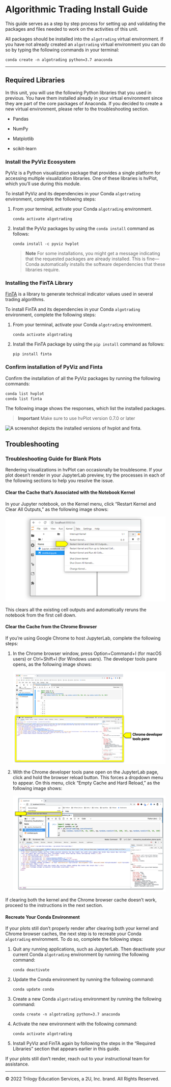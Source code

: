 # Algorithmic Trading Install Guide

This guide serves as a step by step process for setting up and validating the packages and files needed to work on the activities of this unit.

All packages should be installed into the `algotrading` virtual environment. If you have not already created an `algotrading` virtual environment you can do so by typing the following commands in your terminal:

```shell
conda create -n algotrading python=3.7 anaconda
```

---

## Required Libraries

In this unit, you will use the following Python libraries that you used in previous. You have them installed already in your virtual environment since they are part of the core packages of Anaconda. If you decided to create a new virtual environment, please refer to the troubleshooting section.

* Pandas

* NumPy

* Matplotlib

* scikit-learn

### Install the PyViz Ecosystem

PyViz is a Python visualization package that provides a single platform for accessing multiple visualization libraries. One of these libraries is hvPlot, which you’ll use during this module.

To install PyViz and its dependencies in your Conda `algotrading` environment, complete the following steps:

1. From your terminal, activate your Conda `algotrading` environment.

    ```shell
    conda activate algotrading
    ```

2. Install the PyViz packages by using the `conda install` command as follows:

    ```shell
    conda install -c pyviz hvplot
    ```

    > **Note** For some installations, you might get a message indicating that the requested packages are already installed. This is fine&mdash;Conda automatically installs the software dependencies that these libraries require.

### Installing the FinTA Library

[FinTA](https://pypi.org/project/finta/) is a library to generate technical indicator values used in several trading algorithms.

To install FinTA and its dependencies in your Conda `algotrading` environment, complete the following steps:

1. From your terminal, activate your Conda `algotrading` environment.

    ```shell
    conda activate algotrading
    ```

2. Install the FinTA package by using the `pip install` command as follows:

    ```shell
    pip install finta
    ```

### Confirm installation of PyViz and Finta

Confirm the installation of all the PyViz packages by running the following commands:

```shell
conda list hvplot
conda list finta
```

The following image shows the responses, which list the installed packages.

> **Important** Make sure to use hvPlot version 0.7.0 or later

![A screenshot depicts the installed versions of hvplot and finta.](Images/15-conda-list-hvplot-finta.png)

## Troubleshooting

### Troubleshooting Guide for Blank Plots

Rendering visualizations in hvPlot can occasionally be troublesome. If your plot doesn’t render in your JupyterLab preview, try the processes in each of the following sections to help you resolve the issue.

#### Clear the Cache that’s Associated with the Notebook Kernel

In your Jupyter notebook, on the Kernel menu, click “Restart Kernel and Clear All Outputs,” as the following image shows:

![A screenshot depicts the Kernel menu.](Images/15-clear-kernel-cache.png)

This clears all the existing cell outputs and automatically reruns the notebook from the first cell down.

#### Clear the Cache from the Chrome Browser

If you’re using Google Chrome to host JupyterLab, complete the following steps:

1. In the Chrome browser window, press Option+Command+I (for macOS users) or Ctrl+Shift+I (for Windows users). The developer tools pane opens, as the following image shows:

    ![A screenshot depicts the developer tools pane.](Images/15-chrome-dev-tools-pane.png)

2. With the Chrome developer tools pane open on the JupyterLab page, click and hold the browser reload button. This forces a dropdown menu to appear. On this menu, click “Empty Cache and Hard Reload,” as the following image shows:

    ![A screenshot depicts the dropdown menu.](Images/15-clear-browser-cache.png)

If clearing both the kernel and the Chrome browser cache doesn’t work, proceed to the instructions in the next section.

#### Recreate Your Conda Environment

If your plots still don’t properly render after clearing both your kernel and Chrome browser caches, the next step is to recreate your Conda `algotrading` environment. To do so, complete the following steps:

1. Quit any running applications, such as JupyterLab. Then deactivate your current Conda `algotrading` environment by running the following command:

    ```shell
    conda deactivate
    ```

2. Update the Conda environment by running the following command:

    ```shell
    conda update conda
    ```

3. Create a new Conda `algotrading` environment by running the following command:

    ```shell
    conda create -n algotrading python=3.7 anaconda
    ```

4. Activate the new environment with the following command:

    ```shell
    conda activate algotrading
    ```

5. Install PyViz and FinTA again by following the steps in the “Required Libraries” section that appears earlier in this guide.

If your plots still don’t render, reach out to your instructional team for assistance.

---

© 2022 Trilogy Education Services, a 2U, Inc. brand. All Rights Reserved.
